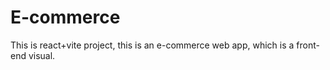 # E-commerce
 This is react+vite project, this is an e-commerce web app, which is a front-end  visual.
